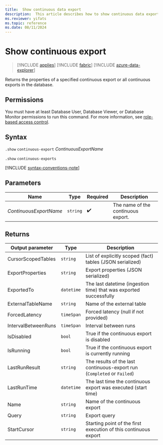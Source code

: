 ```yaml
---
title:  Show continuous data export
description:  This article describes how to show continuous data export properties.
ms.reviewer: yifats
ms.topic: reference
ms.date: 08/11/2024
---
```

# Show continuous export

> [!INCLUDE [applies](../../includes/applies-to-version/applies.md)] [!INCLUDE [fabric](../../includes/applies-to-version/fabric.md)] [!INCLUDE [azure-data-explorer](../../includes/applies-to-version/azure-data-explorer.md)]

Returns the properties of a specified continuous export or all continuous exports in the database.

## Permissions

You must have at least Database User, Database Viewer, or Database Monitor permissions to run this command. For more information, see [role-based access control](../../access-control/role-based-access-control.md).

## Syntax

`.show` `continuous-export` *ContinuousExportName*

`.show` `continuous-exports`

[!INCLUDE [syntax-conventions-note](../../includes/syntax-conventions-note.md)]

## Parameters

| Name | Type | Required | Description |
|--|--|--|--|
| *ContinuousExportName* | `string` |  :heavy_check_mark: | The name of the continuous export. |

## Returns

| Output parameter    | Type     | Description                                                             |
|---------------------|----------|-------------------------------------------------------------------------|
| CursorScopedTables  | `string` | List of explicitly scoped (fact) tables (JSON serialized)               |
| ExportProperties    | `string` | Export properties (JSON serialized)                                     |
| ExportedTo          | `datetime` | The last datetime (ingestion time) that was exported successfully       |
| ExternalTableName   | `string` | Name of the external table                                              |
| ForcedLatency       | `timeSpan` | Forced latency (null if not provided)                                   |
| IntervalBetweenRuns | `timeSpan` | Interval between runs                                                   |
| IsDisabled          | `bool` | True if the continuous export is disabled                               |
| IsRunning           | `bool` | True if the continuous export is currently running                      |
| LastRunResult       | `string` | The results of the last continuous-export run (`Completed` or `Failed`) |
| LastRunTime         | `datetime` | The last time the continuous export was executed (start time)           |
| Name                | `string` | Name of the continuous export                                           |
| Query               | `string` | Export query                                                            |
| StartCursor         | `string` | Starting point of the first execution of this continuous export         |